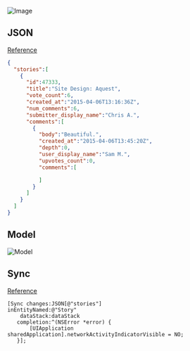 ![Image](https://raw.githubusercontent.com/3lvis/SyncDesignerNewsDemo/master/Images/app.png)

## JSON

[Reference](https://news.layervault.com/?format=json)

```json
{
  "stories":[
    {
      "id":47333,
      "title":"Site Design: Aquest",
      "vote_count":6,
      "created_at":"2015-04-06T13:16:36Z",
      "num_comments":6,
      "submitter_display_name":"Chris A.",
      "comments":[
        {
          "body":"Beautiful.",
          "created_at":"2015-04-06T13:45:20Z",
          "depth":0,
          "user_display_name":"Sam M.",
          "upvotes_count":0,
          "comments":[

          ]
        }
      ]
    }
  ]
}
```

## Model

![Model](https://raw.githubusercontent.com/3lvis/SyncDesignerNewsDemo/master/Images/model.png)

## Sync

[Reference](https://github.com/hyperoslo/Sync/blob/master/DesignerNews/APIClient.m#L35-L40)

```objc
[Sync changes:JSON[@"stories"]
inEntityNamed:@"Story"
    dataStack:dataStack
   completion:^(NSError *error) {
       [UIApplication sharedApplication].networkActivityIndicatorVisible = NO;
   }];
```
